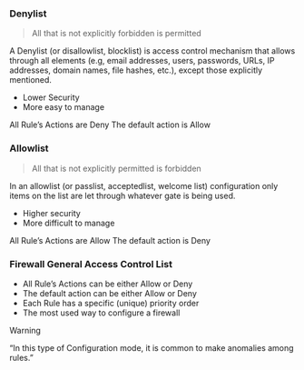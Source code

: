 ### Denylist
> All that is not explicitly forbidden is permitted

A Denylist (or disallowlist, blocklist) is access control mechanism that allows through all elements (e.g, email addresses, users, passwords, URLs, IP addresses, domain names, file hashes, etc.), except those explicitly mentioned.
- Lower Security
- More easy to manage

All Rule’s Actions are Deny
The default action is Allow


### Allowlist
> All that is not explicitly permitted is forbidden


In an allowlist (or passlist, acceptedlist, welcome list) configuration only
items on the list are let through whatever gate is being used.
- Higher security
- More difficult to manage

All Rule’s Actions are Allow
The default action is Deny

### Firewall General Access Control List
- All Rule’s Actions can be either Allow or Deny
- The default action can be either Allow or Deny
- Each Rule has a specific (unique) priority order
- The most used way to configure a firewall


> [!warning] 
> “In this type of Configuration mode, it is common to make anomalies among rules.”
